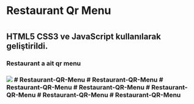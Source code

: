 <h1>Restaurant Qr Menu<h1>

<h2>HTML5 CSS3 ve JavaScript kullanılarak geliştirildi.</h2>

<h3>Restaurant a ait qr menu <h3>

<img src="qrmenu.gif"/>
# Restaurant-QR-Menu
# Restaurant-QR-Menu
# Restaurant-QR-Menu
# Restaurant-QR-Menu
# Restaurant-QR-Menu
# Restaurant-QR-Menu
# Restaurant-QR-Menu
